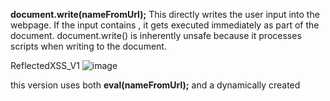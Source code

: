 **document.write(nameFromUrl);**
This directly writes the user input into the webpage.
If the input contains <script>alert(1)</script>, it gets executed immediately as part of the document.
document.write() is inherently unsafe because it processes scripts when writing to the document.

ReflectedXSS_V1 
![image](https://github.com/user-attachments/assets/6fdc721d-8830-402d-8380-be85ce7e4d2d)



this version uses both **eval(nameFromUrl);**
and a dynamically created <script> tag to execute any JavaScript passed via the name parameter in the URL. Test it with:

pgsql
Copy
Edit
yourpage.html?name=alert(1)
ReflectedXSS_V2
![image](https://github.com/user-attachments/assets/18ef28ba-6e62-4a7a-9265-41ab8046addf)
